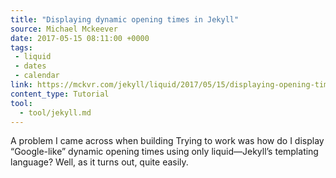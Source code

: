 ```yaml
---
title: "Displaying dynamic opening times in Jekyll"
source: Michael Mckeever
date: 2017-05-15 08:11:00 +0000
tags: 
 - liquid
 - dates
 - calendar
link: https://mckvr.com/jekyll/liquid/2017/05/15/displaying-opening-times-in-jekyll/
content_type: Tutorial
tool:
  - tool/jekyll.md
---
```

A problem I came across when building Trying to work was how do I display “Google-like” dynamic opening times using only liquid—Jekyll’s templating language? Well, as it turns out, quite easily.





